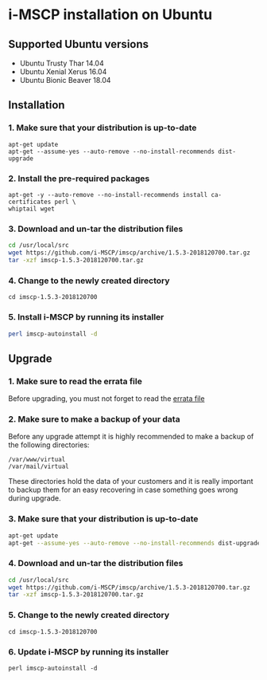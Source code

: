 # i-MSCP installation on Ubuntu

## Supported Ubuntu versions

- Ubuntu Trusty Thar 14.04
- Ubuntu Xenial Xerus 16.04
- Ubuntu Bionic Beaver 18.04

## Installation

### 1. Make sure that your distribution is up-to-date

```
apt-get update
apt-get --assume-yes --auto-remove --no-install-recommends dist-upgrade
```

### 2. Install the pre-required packages

```
apt-get -y --auto-remove --no-install-recommends install ca-certificates perl \
whiptail wget
```

### 3. Download and un-tar the distribution files

```bash
cd /usr/local/src
wget https://github.com/i-MSCP/imscp/archive/1.5.3-2018120700.tar.gz
tar -xzf imscp-1.5.3-2018120700.tar.gz
```

### 4. Change to the newly created directory

```
cd imscp-1.5.3-2018120700
```

### 5. Install i-MSCP by running its installer

```bash
perl imscp-autoinstall -d
```

## Upgrade

### 1. Make sure to read the errata file

Before upgrading, you must not forget to read the
[errata file](https://github.com/i-MSCP/imscp/blob/1.5.3-2018120700/docs/1.5.x_errata.md)

### 2. Make sure to make a backup of your data

Before any upgrade attempt it is highly recommended to make a backup of the
following directories:

```
/var/www/virtual
/var/mail/virtual
```

These directories hold the data of your customers and it is really important to
backup them for an easy recovering in case something goes wrong during upgrade.

### 3. Make sure that your distribution is up-to-date

```bash
apt-get update
apt-get --assume-yes --auto-remove --no-install-recommends dist-upgrade
```

### 4. Download and un-tar the distribution files

```bash
cd /usr/local/src
wget https://github.com/i-MSCP/imscp/archive/1.5.3-2018120700.tar.gz
tar -xzf imscp-1.5.3-2018120700.tar.gz
```

### 5. Change to the newly created directory

```
cd imscp-1.5.3-2018120700
```

### 6. Update i-MSCP by running its installer

```
perl imscp-autoinstall -d
```
